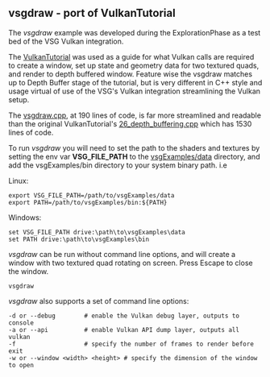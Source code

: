 ## vsgdraw - port of VulkanTutorial
The *vsgdraw* example was developed during the ExplorationPhase as a test bed of the VSG Vulkan integration.

The [VulkanTutorial](https://vulkan-tutorial.com/) was used as a guide for what Vulkan calls are required to create a window, set up state and geometry data for two textured quads, and render to depth buffered window.  Feature wise the vsgdraw matches up to Depth Buffer stage of the tutorial, but is very different in C++ style and usage virtual of use of the VSG's Vulkan integration streamlining the Vulkan setup.

The [vsgdraw.cpp](vsgdraw.cpp), at 190 lines of code, is far more streamlined and readable than the original VulkanTutorial's [26_depth_buffering.cpp](https://github.com/Overv/VulkanTutorial/blob/master/code/26_depth_buffering.cpp) which has 1530 lines of code.

To run *vsgdraw* you will need to set the path to the shaders and textures by setting the env var **VSG_FILE_PATH** to the [vsgExamples/data](../../data) directory, and add the vsgExamples/bin directory to your system binary path. i.e

Linux:

	export VSG_FILE_PATH=/path/to/vsgExamples/data
	export PATH=/path/to/vsgExamples/bin:${PATH}

Windows:

	set VSG_FILE_PATH drive:\path\to\vsgExamples\data
	set PATH drive:\path\to\vsgExamples\bin

*vsgdraw* can be run without command line options, and will create a window with two textured quad rotating on screen.  Press Escape to close the window.

	vsgdraw

*vsgdraw* also supports a set of command line options:

	-d or --debug        # enable the Vulkan debug layer, outputs to console
	-a or --api          # enable Vulkan API dump layer, outputs all vulkan
	-f                   # specify the number of frames to render before exit
	-w or --window <width> <height> # specify the dimension of the window to open

